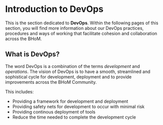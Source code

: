 # Introduction to DevOps

This is the section dedicated to **DevOps**. 
Within the following pages of this section, you will find more information about our DevOps practices, procedures and ways of working that facilitate cohesion and collaboration across the BHoM. 

## What is DevOps?

The word DevOps is a combination of the terms *development* and *operations*. The vision of DevOps is to have a smooth, streamlined and sophistical cycle for development, deployment and to provide improvements across the BHoM Community. 

This includes:

- Providing a framework for development and deployment
- Providing safety nets for development to occur with minimal risk
- Providing continous deployment of tools
- Reduce the time needed to complete the development cycle